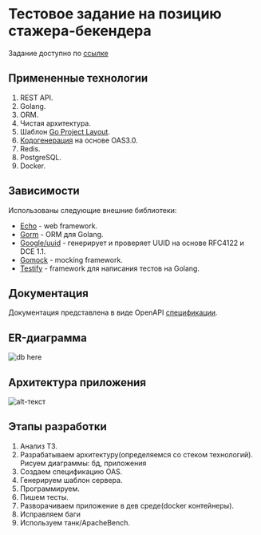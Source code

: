Тестовое задание на позицию стажера-бекендера
==============================================

Задание доступно по [ссылке](https://github.com/olteffe/avitochat/blob/master/task.md)

Примененные технологии
-----------------------

1. REST API.
2. Golang.
3. ORM.
4. Чистая архитектура.
5. Шаблон [Go Project Layout](https://github.com/golang-standards/project-layout).
8. [Кодогенерация](https://github.com/openapitools/openapi-generator) на основе OAS3.0.
6. Redis.
7. PostgreSQL.
9. Docker.

Зависимости
------------

Использованы следующие внешние библиотеки:
* [Echo](https://github.com/labstack/echo) - web framework.
* [Gorm](https://github.com/go-gorm/gorm) - ORM для Golang.
* [Google/uuid](https://github.com/google/uuid) - генерирует и проверяет UUID на основе RFC4122 и DCE 1.1.
* [Gomock](https://github.com/golang/mock/) - mocking framework.
* [Testify](https://github.com/stretchr/testify/) - framework для написания тестов на Golang.

Документация
--------------

Документация представлена в виде OpenAPI [спецификации](https://github.com/olteffe/avitochat/blob/master/api/openapi.yaml).

ER-диаграмма
--------------
![db here](https://github.com/olteffe/avitochat/blob/master/assets/db_avitochat.png)


Архитектура приложения
-----------------------

![alt-текст](https://github.com/olteffe/avitochat/blob/master/assets/arch.png "Архитектура приложения")

Этапы разработки
-----------------

1. Анализ ТЗ.
2. Разрабатываем архитектуру(определяемся со стеком технологий). Рисуем диаграммы: бд, приложения
3. Создаем спецификацию OAS.
4. Генерируем шаблон сервера.
5. Программируем.
6. Пишем тесты.
7. Разворачиваем приложение в дев среде(docker контейнеры).
8. Исправляем баги
9. Используем танк/ApacheBench.
